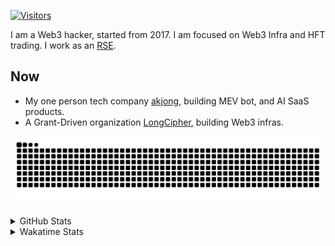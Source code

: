 <!-- markdownlint-disable MD041 MD010 MD033 -->
[![Visitors](https://api.visitorbadge.io/api/daily?path=Akagi201%2FAkagi201&label=Visitors%20Today&countColor=%2337d67a)](https://visitorbadge.io/status?path=Akagi201%2FAkagi201)

I am a Web3 hacker, started from 2017. I am focused on Web3 Infra and HFT trading.
I work as an [RSE](https://us-rse.org/about/what-is-an-rse/).

## Now

* My one person tech company [akjong](https://github.com/akjong), building MEV bot, and AI SaaS products.
* A Grant-Driven organization [LongCipher](https://github.com/longcipher), building Web3 infras.

[![github contribution grid snake animation](https://raw.githubusercontent.com/Akagi201/Akagi201/output/github-contribution-grid-snake.svg#gh-light-mode-only)](https://github.com/Akagi201)

<details>
<summary>GitHub Stats</summary>
  <a href="https://github.com/Akagi201"><img alt="Profile Detail" src="https://raw.githubusercontent.com/Akagi201/Akagi201/master/profile-summary-card-output/dracula/0-profile-details.svg" /></a>
  <a href="https://github.com/Akagi201"><img alt="Github Stats" src="https://raw.githubusercontent.com/Akagi201/Akagi201/master/profile-summary-card-output/dracula/3-stats.svg" /></a>
  <a href="https://github.com/Akagi201"><img alt="Lang By Commits" src="https://raw.githubusercontent.com/Akagi201/Akagi201/master/profile-summary-card-output/dracula/2-most-commit-language.svg" /></a>
</details>

<details>
<summary>Wakatime Stats</summary>
<br>

<!--START_SECTION:waka-->

```txt
From: 05 July 2025 - To: 12 July 2025

Total Time: 71 hrs 31 mins

Other           36 hrs 5 mins   ████████████▓░░░░░░░░░░░░   50.46 %
Rust            12 hrs 55 mins  ████▓░░░░░░░░░░░░░░░░░░░░   18.07 %
sh              10 hrs 4 mins   ███▓░░░░░░░░░░░░░░░░░░░░░   14.09 %
Markdown        3 hrs 14 mins   █░░░░░░░░░░░░░░░░░░░░░░░░   04.54 %
TOML            2 hrs 52 mins   █░░░░░░░░░░░░░░░░░░░░░░░░   04.03 %
SQL             2 hrs 4 mins    ▓░░░░░░░░░░░░░░░░░░░░░░░░   02.90 %
Solidity        1 hr 14 mins    ▒░░░░░░░░░░░░░░░░░░░░░░░░   01.74 %
YAML            44 mins         ▒░░░░░░░░░░░░░░░░░░░░░░░░   01.05 %
Bash            34 mins         ▒░░░░░░░░░░░░░░░░░░░░░░░░   00.81 %
TypeScript      33 mins         ▒░░░░░░░░░░░░░░░░░░░░░░░░   00.79 %
```

<!--END_SECTION:waka-->

</details>
